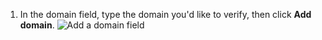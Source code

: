 1. In the domain field, type the domain you'd like to verify, then click **Add domain**.
   ![Add a domain field](/assets/images/help/organizations/add-domain-field.png)
